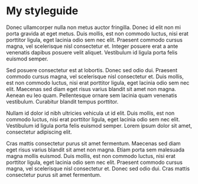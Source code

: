 # My styleguide

Donec ullamcorper nulla non metus auctor fringilla. Donec id elit non mi porta gravida at eget metus. Duis mollis, est non commodo luctus, nisi erat porttitor ligula, eget lacinia odio sem nec elit. Praesent commodo cursus magna, vel scelerisque nisl consectetur et. Integer posuere erat a ante venenatis dapibus posuere velit aliquet. Vestibulum id ligula porta felis euismod semper.

Sed posuere consectetur est at lobortis. Donec sed odio dui. Praesent commodo cursus magna, vel scelerisque nisl consectetur et. Duis mollis, est non commodo luctus, nisi erat porttitor ligula, eget lacinia odio sem nec elit. Maecenas sed diam eget risus varius blandit sit amet non magna. Aenean eu leo quam. Pellentesque ornare sem lacinia quam venenatis vestibulum. Curabitur blandit tempus porttitor.

Nullam id dolor id nibh ultricies vehicula ut id elit. Duis mollis, est non commodo luctus, nisi erat porttitor ligula, eget lacinia odio sem nec elit. Vestibulum id ligula porta felis euismod semper. Lorem ipsum dolor sit amet, consectetur adipiscing elit.

Cras mattis consectetur purus sit amet fermentum. Maecenas sed diam eget risus varius blandit sit amet non magna. Etiam porta sem malesuada magna mollis euismod. Duis mollis, est non commodo luctus, nisi erat porttitor ligula, eget lacinia odio sem nec elit. Praesent commodo cursus magna, vel scelerisque nisl consectetur et. Donec sed odio dui. Cras mattis consectetur purus sit amet fermentum.
